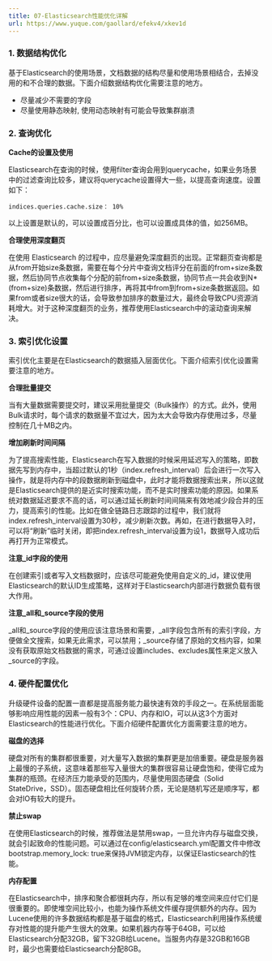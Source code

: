 ```yaml
---
title: 07-Elasticsearch性能优化详解
url: https://www.yuque.com/gaollard/efekv4/xkev1d
---
```




### 1. 数据结构优化

基于Elasticsearch的使用场景，文档数据的结构尽量和使用场景相结合，去掉没用的和不合理的数据。下面介绍数据结构优化需要注意的地方。

- 尽量减少不需要的字段
- 尽量使用静态映射, 使用动态映射有可能会导致集群崩溃



### 2. 查询优化

**Cache的设置及使用**

Elasticsearch在查询的时候，使用filter查询会用到querycache，如果业务场景中的过滤查询比较多，建议将querycache设置得大一些，以提高查询速度。设置如下：

    indices.queries.cache.size： 10%

以上设置是默认的，可以设置成百分比，也可以设置成具体的值，如256MB。

**合理使用深度翻页**

在使用 Elasticsearch 的过程中，应尽量避免深度翻页的出现。正常翻页查询都是从from开始size条数据，需要在每个分片中查询文档评分在前面的from+size条数据，然后协同节点收集每个分配的前from+size条数据，协同节点一共会收到N*(from+size)条数据，然后进行排序，再将其中from到from+size条数据返回。如果from或者size很大的话，会导致参加排序的数量过大，最终会导致CPU资源消耗增大。对于这种深度翻页的业务，推荐使用Elasticsearch中的滚动查询来解决。



### 3. 索引优化设置

索引优化主要是在Elasticsearch的数据插入层面优化。下面介绍索引优化设置需要注意的地方。

**合理批量提交**

当有大量数据需要提交时，建议采用批量提交（Bulk操作）的方式。此外，使用Bulk请求时，每个请求的数据量不宜过大，因为太大会导致内存使用过多，尽量控制在几十MB之内。

**增加刷新时间间隔**

为了提高搜索性能，Elasticsearch在写入数据的时候采用延迟写入的策略，即数据先写到内存中，当超过默认的1秒（index.refresh\_interval）后会进行一次写入操作，就是将内存中的段数据刷新到磁盘中，此时才能将数据搜索出来，所以这就是Elasticsearch提供的是近实时搜索功能，而不是实时搜索功能的原因。如果系统对数据延迟要求不高的话，可以通过延长刷新时间间隔来有效地减少段合并的压力，提高索引的性能。比如在做全链路日志跟踪的过程中，我们就将index.refresh\_interval设置为30秒，减少刷新次数。再如，在进行数据导入时，可以将“刷新”临时关闭，即把index.refresh\_interval设置为设1，数据导入成功后再打开为正常模式。

**注意\_id字段的使用**

在创建索引或者写入文档数据时，应该尽可能避免使用自定义的\_id，建议使用Elasticsearch的默认ID生成策略，这样对于Elasticsearch内部进行数据负载有很大作用。

**注意\_all和\_source字段的使用**

\_all和\_source字段的使用应该注意场景和需要，\_all字段包含所有的索引字段，方便做全文搜索，如果无此需求，可以禁用；\_source存储了原始的文档内容，如果没有获取原始文档数据的需求，可通过设置includes、excludes属性来定义放入\_source的字段。



### 4. 硬件配置优化

升级硬件设备的配置一直都是提高服务能力最快速有效的手段之一。在系统层面能够影响应用性能的因素一般有3个：CPU、内存和IO，可以从这3个方面对Elasticsearch的性能进行优化。下面介绍硬件配置优化方面需要注意的地方。

**磁盘的选择**

硬盘对所有的集群都很重要，对大量写入数据的集群更是加倍重要。硬盘是服务器上最慢的子系统，这意味着那些写入量很大的集群很容易让硬盘饱和，使得它成为集群的瓶颈。在经济压力能承受的范围内，尽量使用固态硬盘（Solid StateDrive，SSD）。固态硬盘相比任何旋转介质，无论是随机写还是顺序写，都会对IO有较大的提升。

**禁止swap**

在使用Elasticsearch的时候，推荐做法是禁用swap，一旦允许内存与磁盘交换，就会引起致命的性能问题。可以通过在config/elasticsearch.yml配置文件中修改bootstrap.memory\_lock: true来保持JVM锁定内存，以保证Elasticsearch的性能。

**内存配置**

在Elasticsearch中，排序和聚合都很耗内存，所以有足够的堆空间来应付它们是很重要的。即使堆空间比较小，也能为操作系统文件缓存提供额外的内存。因为Lucene使用的许多数据结构都是基于磁盘的格式，Elasticsearch利用操作系统缓存对性能的提升能产生很大的效果。如果机器内存等于64GB，可以给Elasticsearch分配32GB，留下32GB给Lucene。当服务内存是32GB和16GB时，最少也需要给Elasticsearch分配8GB。
